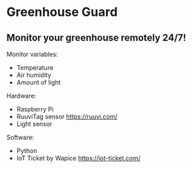 # Greenhouse Guard

## Monitor your greenhouse remotely 24/7!

Monitor variables:
- Temperature
- Air humidity
- Amount of light

Hardware:
- Raspberry Pi
- RuuviTag sensor https://ruuvi.com/
- Light sensor

Software:
- Python
- IoT Ticket by Wapice https://iot-ticket.com/

